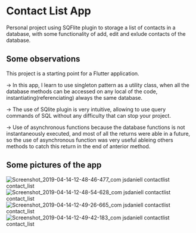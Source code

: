 # Contact List App

Personal project using SQFlite plugin to storage a list of contacts in a database, with some functionality of add, edit and exlude contacts of the database.

## Some observations

This project is a starting point for a Flutter application.

→ In this app, I learn to use singleton pattern as a utility class, when all the database methods can be accessed on any local of the code, instantiating(referenciating) always the same database.

→ The use of SQlite plugin is very intuitive, allowing to use query commands of SQL without any difficulty that can stop your project.

→ Use of asynchronous functions because the database functions is not instantaneously executed, and most of all the returns were able in a future, so the use of asynchronous function was very useful ableing others methods to catch this return in the end of anterior method.

## Some pictures of the app

![Screenshot_2019-04-14-12-48-46-477_com jsdaniell contactlist contact_list](https://user-images.githubusercontent.com/44711197/56095792-b8dc1280-5eb6-11e9-9239-d368516a8d4b.png)
![Screenshot_2019-04-14-12-48-54-628_com jsdaniell contactlist contact_list](https://user-images.githubusercontent.com/44711197/56095793-b974a900-5eb6-11e9-89ca-8ddaf500b612.png)
![Screenshot_2019-04-14-12-49-26-665_com jsdaniell contactlist contact_list](https://user-images.githubusercontent.com/44711197/56095794-b974a900-5eb6-11e9-894d-4d099f5d9140.png)
![Screenshot_2019-04-14-12-49-42-183_com jsdaniell contactlist contact_list](https://user-images.githubusercontent.com/44711197/56095795-b974a900-5eb6-11e9-9fc5-2c71456cfd2e.png)

